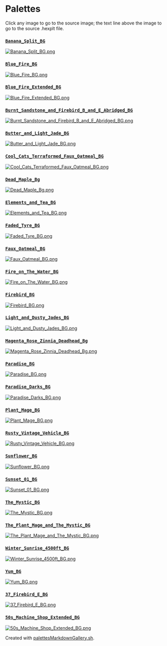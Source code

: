 # Palettes

Click any image to go to the source image; the text line above the image to go to the source .hexplt file.

### [`Banana_Split_BG`](Banana_Split_BG.hexplt)

[ ![Banana_Split_BG.png](Banana_Split_BG.png) ](Banana_Split_BG.png)

### [`Blue_Fire_BG`](Blue_Fire_BG.hexplt)

[ ![Blue_Fire_BG.png](Blue_Fire_BG.png) ](Blue_Fire_BG.png)

### [`Blue_Fire_Extended_BG`](Blue_Fire_Extended_BG.hexplt)

[ ![Blue_Fire_Extended_BG.png](Blue_Fire_Extended_BG.png) ](Blue_Fire_Extended_BG.png)

### [`Burnt_Sandstone_and_Firebird_B_and_E_Abridged_BG`](Burnt_Sandstone_and_Firebird_B_and_E_Abridged_BG.hexplt)

[ ![Burnt_Sandstone_and_Firebird_B_and_E_Abridged_BG.png](Burnt_Sandstone_and_Firebird_B_and_E_Abridged_BG.png) ](Burnt_Sandstone_and_Firebird_B_and_E_Abridged_BG.png)

### [`Butter_and_Light_Jade_BG`](Butter_and_Light_Jade_BG.hexplt)

[ ![Butter_and_Light_Jade_BG.png](Butter_and_Light_Jade_BG.png) ](Butter_and_Light_Jade_BG.png)

### [`Cool_Cats_Terraformed_Faux_Oatmeal_BG`](Cool_Cats_Terraformed_Faux_Oatmeal_BG.hexplt)

[ ![Cool_Cats_Terraformed_Faux_Oatmeal_BG.png](Cool_Cats_Terraformed_Faux_Oatmeal_BG.png) ](Cool_Cats_Terraformed_Faux_Oatmeal_BG.png)

### [`Dead_Maple_Bg`](Dead_Maple_Bg.hexplt)

[ ![Dead_Maple_Bg.png](Dead_Maple_Bg.png) ](Dead_Maple_Bg.png)

### [`Elements_and_Tea_BG`](Elements_and_Tea_BG.hexplt)

[ ![Elements_and_Tea_BG.png](Elements_and_Tea_BG.png) ](Elements_and_Tea_BG.png)

### [`Faded_Tyre_BG`](Faded_Tyre_BG.hexplt)

[ ![Faded_Tyre_BG.png](Faded_Tyre_BG.png) ](Faded_Tyre_BG.png)

### [`Faux_Oatmeal_BG`](Faux_Oatmeal_BG.hexplt)

[ ![Faux_Oatmeal_BG.png](Faux_Oatmeal_BG.png) ](Faux_Oatmeal_BG.png)

### [`Fire_on_The_Water_BG`](Fire_on_The_Water_BG.hexplt)

[ ![Fire_on_The_Water_BG.png](Fire_on_The_Water_BG.png) ](Fire_on_The_Water_BG.png)

### [`Firebird_BG`](Firebird_BG.hexplt)

[ ![Firebird_BG.png](Firebird_BG.png) ](Firebird_BG.png)

### [`Light_and_Dusty_Jades_BG`](Light_and_Dusty_Jades_BG.hexplt)

[ ![Light_and_Dusty_Jades_BG.png](Light_and_Dusty_Jades_BG.png) ](Light_and_Dusty_Jades_BG.png)

### [`Magenta_Rose_Zinnia_Deadhead_Bg`](Magenta_Rose_Zinnia_Deadhead_Bg.hexplt)

[ ![Magenta_Rose_Zinnia_Deadhead_Bg.png](Magenta_Rose_Zinnia_Deadhead_Bg.png) ](Magenta_Rose_Zinnia_Deadhead_Bg.png)

### [`Paradise_BG`](Paradise_BG.hexplt)

[ ![Paradise_BG.png](Paradise_BG.png) ](Paradise_BG.png)

### [`Paradise_Darks_BG`](Paradise_Darks_BG.hexplt)

[ ![Paradise_Darks_BG.png](Paradise_Darks_BG.png) ](Paradise_Darks_BG.png)

### [`Plant_Mage_BG`](Plant_Mage_BG.hexplt)

[ ![Plant_Mage_BG.png](Plant_Mage_BG.png) ](Plant_Mage_BG.png)

### [`Rusty_Vintage_Vehicle_BG`](Rusty_Vintage_Vehicle_BG.hexplt)

[ ![Rusty_Vintage_Vehicle_BG.png](Rusty_Vintage_Vehicle_BG.png) ](Rusty_Vintage_Vehicle_BG.png)

### [`Sunflower_BG`](Sunflower_BG.hexplt)

[ ![Sunflower_BG.png](Sunflower_BG.png) ](Sunflower_BG.png)

### [`Sunset_01_BG`](Sunset_01_BG.hexplt)

[ ![Sunset_01_BG.png](Sunset_01_BG.png) ](Sunset_01_BG.png)

### [`The_Mystic_BG`](The_Mystic_BG.hexplt)

[ ![The_Mystic_BG.png](The_Mystic_BG.png) ](The_Mystic_BG.png)

### [`The_Plant_Mage_and_The_Mystic_BG`](The_Plant_Mage_and_The_Mystic_BG.hexplt)

[ ![The_Plant_Mage_and_The_Mystic_BG.png](The_Plant_Mage_and_The_Mystic_BG.png) ](The_Plant_Mage_and_The_Mystic_BG.png)

### [`Winter_Sunrise_4500ft_BG`](Winter_Sunrise_4500ft_BG.hexplt)

[ ![Winter_Sunrise_4500ft_BG.png](Winter_Sunrise_4500ft_BG.png) ](Winter_Sunrise_4500ft_BG.png)

### [`Yum_BG`](Yum_BG.hexplt)

[ ![Yum_BG.png](Yum_BG.png) ](Yum_BG.png)

### [`37_Firebird_E_BG`](37_Firebird_E_BG.hexplt)

[ ![37_Firebird_E_BG.png](37_Firebird_E_BG.png) ](37_Firebird_E_BG.png)

### [`50s_Machine_Shop_Extended_BG`](50s_Machine_Shop_Extended_BG.hexplt)

[ ![50s_Machine_Shop_Extended_BG.png](50s_Machine_Shop_Extended_BG.png) ](50s_Machine_Shop_Extended_BG.png)

Created with [palettesMarkdownGallery.sh](https://github.com/earthbound19/_ebDev/blob/master/scripts/imgAndVideo/palettesMarkdownGallery.sh).